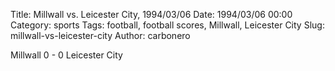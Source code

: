 Title: Millwall vs. Leicester City, 1994/03/06
Date: 1994/03/06 00:00
Category: sports
Tags: football, football scores, Millwall, Leicester City
Slug: millwall-vs-leicester-city
Author: carbonero


Millwall 0 - 0 Leicester City
